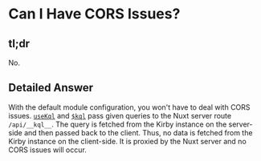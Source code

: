 # Can I Have CORS Issues?

## tl;dr

No.

## Detailed Answer

With the default module configuration, you won't have to deal with CORS issues. [`useKql`](/api/use-kql) and [`$kql`](/api/kql) pass given queries to the Nuxt server route `/api/__kql__`. The query is fetched from the Kirby instance on the server-side and then passed back to the client. Thus, no data is fetched from the Kirby instance on the client-side. It is proxied by the Nuxt server and no CORS issues will occur.
